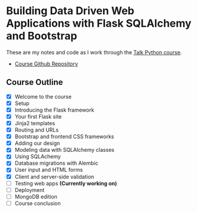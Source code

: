 # Building Data Driven Web Applications with Flask SQLAlchemy and Bootstrap

These are my notes and code as I work through the [Talk Python course].

- [Course Github Repository]

## Course Outline

- [x] Welcome to the course
- [x] Setup
- [x] Introducing the Flask framework
- [x] Your first Flask site
- [x] Jinja2 templates
- [x] Routing and URLs
- [x] Bootstrap and frontend CSS frameworks
- [x] Adding our design
- [x] Modeling data with SQLAlchemy classes
- [x] Using SQLAchemy
- [x] Database migrations with Alembic
- [x] User input and HTML forms
- [x] Client and server-side validation 
- [ ] Testing web apps **(Currently working on)**
- [ ] Deployment
- [ ] MongoDB edition
- [ ] Course conclusion

[//]: # (References)

[Talk Python course]: https://training.talkpython.fm/courses/details/building-data-driven-web-applications-in-python-with-flask-sqlalchemy-and-bootstrap
[Course Github Repository]: https://github.com/talkpython/data-driven-web-apps-with-flask
